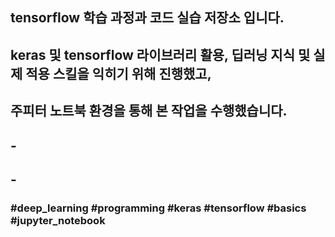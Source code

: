 ##
## tensorflow 학습 과정과 코드 실습 저장소 입니다.
## keras 및 tensorflow 라이브러리 활용, 딥러닝 지식 및 실제 적용 스킬을 익히기 위해 진행했고,
## 주피터 노트북 환경을 통해 본 작업을 수행했습니다.
## -
## -
### #deep_learning #programming #keras #tensorflow #basics #jupyter_notebook
##
